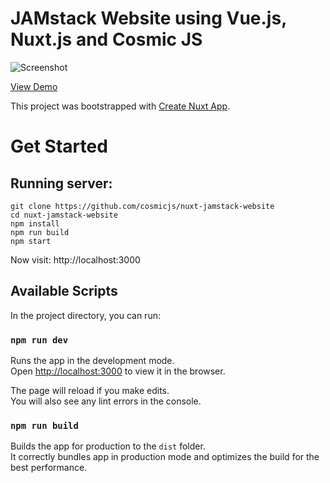 # JAMstack Website using Vue.js, Nuxt.js and Cosmic JS 

![Screenshot](https://cosmic-s3.imgix.net/9c9b7f30-9123-11e9-af65-95e90f322628-nuxt-jamstack.png)

[View Demo](https://cosmicjs.com/apps/jamstack-fitness-website)

This project was bootstrapped with [Create Nuxt App](https://nuxtjs.org/guide/installation#starting-from-scratch).

# Get Started

## Running server:

```
git clone https://github.com/cosmicjs/nuxt-jamstack-website
cd nuxt-jamstack-website
npm install
npm run build
npm start
```
Now visit: http://localhost:3000

## Available Scripts

In the project directory, you can run:

### `npm run dev`

Runs the app in the development mode.<br>
Open [http://localhost:3000](http://localhost:3000) to view it in the browser.

The page will reload if you make edits.<br>
You will also see any lint errors in the console.

### `npm run build`

Builds the app for production to the `dist` folder.<br>
It correctly bundles app in production mode and optimizes the build for the best performance.
